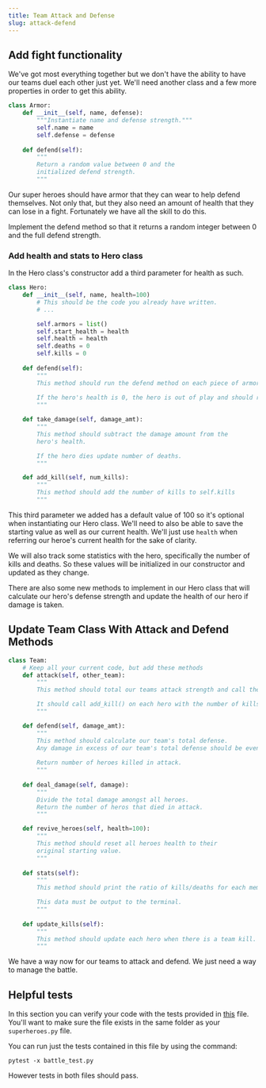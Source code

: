 ```yaml
---
title: Team Attack and Defense
slug: attack-defend
---
```

## Add fight functionality
We've got most everything together but we don't have the ability to have our teams duel each other just yet. We'll need another class and a few more properties in order to get this ability.

```python
class Armor:
    def __init__(self, name, defense):
        """Instantiate name and defense strength."""
        self.name = name
        self.defense = defense
    
    def defend(self):
        """
        Return a random value between 0 and the 
        initialized defend strength.
        """
```

Our super heroes should have armor that they can wear to help defend themselves. Not only that, but they also need an amount of health that they can lose in a fight. Fortunately we have all the skill to do this.

Implement the defend method so that it returns a random integer between 0 and the full defend strength.

### Add health and stats to Hero class
In the Hero class's constructor add a third parameter for health as such.

```python
class Hero:
    def __init__(self, name, health=100)
        # This should be the code you already have written.
        # ...

        self.armors = list()
        self.start_health = health
        self.health = health
        self.deaths = 0
        self.kills = 0
    
    def defend(self):
        """
        This method should run the defend method on each piece of armor and calculate the total defense. 
        
        If the hero's health is 0, the hero is out of play and should return 0 defense points.
        """

    def take_damage(self, damage_amt):
        """
        This method should subtract the damage amount from the 
        hero's health. 

        If the hero dies update number of deaths.
        """

    def add_kill(self, num_kills):
        """
        This method should add the number of kills to self.kills
        """

```

This third parameter we added has a default value of 100 so it's optional when instantiating our Hero class. We'll need to also be able to save the starting value as well as our current health. We'll just use `health` when referring our heroe's current health for the sake of clarity.

We will also track some statistics with the hero, specifically the number of kills and deaths. So these values will be initialized in our constructor and updated as they change.

There are also some new methods to implement in our Hero class that will calculate our hero's defense strength and update the health of our hero if damage is taken.

## Update Team Class With Attack and Defend Methods

```python
class Team:
    # Keep all your current code, but add these methods
    def attack(self, other_team):
        """
        This method should total our teams attack strength and call the defend() method on the rival team that is passed in.

        It should call add_kill() on each hero with the number of kills made.
        """

    def defend(self, damage_amt):
        """
        This method should calculate our team's total defense.
        Any damage in excess of our team's total defense should be evenly distributed amongst all heroes with the deal_damage() method.
        
        Return number of heroes killed in attack.
        """
    
    def deal_damage(self, damage):
        """
        Divide the total damage amongst all heroes.
        Return the number of heros that died in attack.
        """

    def revive_heroes(self, health=100):
        """
        This method should reset all heroes health to their
        original starting value.
        """
    
    def stats(self):
        """
        This method should print the ratio of kills/deaths for each member of the team to the screen. 

        This data must be output to the terminal.
        """
    
    def update_kills(self):
        """
        This method should update each hero when there is a team kill.
        """
```

We have a way now for our teams to attack and defend. We just need a way to manage the battle.

## Helpful tests

In this section you can verify your code with the tests provided in [this](https://github.com/MakeSchool-Tutorials/Superhero-Team-Dueler/blob/master/battle_test.py) file. You'll want to make sure the file exists in the same folder as your `superheroes.py` file. 

You can run just the tests contained in this file by using the command:

```
pytest -x battle_test.py
```

However tests in both files should pass.
